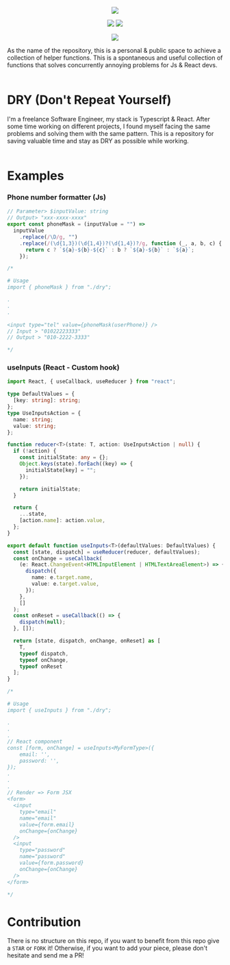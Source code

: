 <p align="center" width="100%">
  <img src="https://user-images.githubusercontent.com/50701501/121663369-a5349280-caa6-11eb-905a-b32f19afc276.png" />
</p>

<p align="center" width="100%">
  <img src="https://img.shields.io/github/stars/filoscoder/js-react-dry?style=social" />
  <img src="https://img.shields.io/github/forks/filoscoder/js-react-dry?style=social" />
</p>
<p align="center" width="100%">
<a href="https://hits.seeyoufarm.com"><img src="https://hits.seeyoufarm.com/api/count/incr/badge.svg?url=https%3A%2F%2Fgithub.com%2Ffiloscoder%2Fjs-react-dry&count_bg=%23007FEF&title_bg=%23555555&icon=&icon_color=%23E7E7E7&title=hits&edge_flat=false"/></a>
</p>

As the name of the repository, this is a personal & public space to achieve a collection of helper functions.
This is a spontaneous and useful collection of functions that solves concurrently annoying problems for Js & React devs.
<br/><br/>

# DRY (Don't Repeat Yourself)

I'm a freelance Software Engineer, my stack is Typescript & React.
After some time working on different projects, I found myself facing the same problems and solving them with the same pattern.
This is a repository for saving valuable time and stay as DRY as possible while working.
<br/><br/>

# Examples

### Phone number formatter (Js)

```javascript
// Parameter> $inputValue: string
// Output> "xxx-xxxx-xxxx"
export const phoneMask = (inputValue = "") =>
  inputValue
    .replace(/\D/g, "")
    .replace(/(\d{1,3})(\d{1,4})?(\d{1,4})?/g, function (_, a, b, c) {
      return c ? `${a}-${b}-${c}` : b ? `${a}-${b}` : `${a}`;
    });

/*

# Usage
import { phoneMask } from "./dry";

.
.
.

<input type="tel" value={phoneMask(userPhone)} />
// Input > "01022223333"
// Output > "010-2222-3333"

*/
```

### useInputs (React - Custom hook)

```typescript
import React, { useCallback, useReducer } from "react";

type DefaultValues = {
  [key: string]: string;
};
type UseInputsAction = {
  name: string;
  value: string;
};

function reducer<T>(state: T, action: UseInputsAction | null) {
  if (!action) {
    const initialState: any = {};
    Object.keys(state).forEach((key) => {
      initialState[key] = "";
    });

    return initialState;
  }

  return {
    ...state,
    [action.name]: action.value,
  };
}

export default function useInputs<T>(defaultValues: DefaultValues) {
  const [state, dispatch] = useReducer(reducer, defaultValues);
  const onChange = useCallback(
    (e: React.ChangeEvent<HTMLInputElement | HTMLTextAreaElement>) => {
      dispatch({
        name: e.target.name,
        value: e.target.value,
      });
    },
    []
  );
  const onReset = useCallback(() => {
    dispatch(null);
  }, []);

  return [state, dispatch, onChange, onReset] as [
    T,
    typeof dispatch,
    typeof onChange,
    typeof onReset
  ];
}

/*

# Usage
import { useInputs } from "./dry";

.
.
.
// React component
const [form, onChange] = useInputs<MyFormType>({
    email: '',
    password: '',
});
.
.
.
// Render => Form JSX
<form>
  <input 
    type="email"
    name="email"
    value={form.email}
    onChange={onChange}
  />
  <input
    type="password"
    name="password"
    value={form.password}
    onChange={onChange}
  />
</form>

*/
```

# Contribution

There is no structure on this repo, if you want to benefit from this repo give a `STAR` or `FORK` it!
Otherwise, if you want to add your piece, please don't hesitate and send me a PR!

